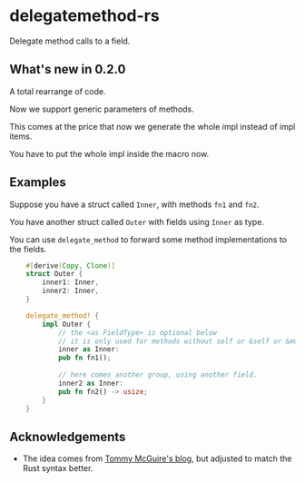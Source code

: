 # delegatemethod-rs
Delegate method calls to a field.

## What's new in 0.2.0
A total rearrange of code.

Now we support generic parameters of methods. 

This comes at the price that now we generate the whole impl instead of impl items.

You have to put the whole impl inside the macro now.

## Examples
Suppose you have a struct called `Inner`, with methods `fn1` and `fn2`.

You have another struct called `Outer` with fields using `Inner` as type.

You can use `delegate_method` to forward some method implementations to the fields.

```rust
    #[derive(Copy, Clone)]
    struct Outer {
        inner1: Inner,
        inner2: Inner,
    }

    delegate_method! {
        impl Outer {
            // the <as FieldType> is optional below
            // it is only used for methods without self or &self or &mut self argument
            inner as Inner:
            pub fn fn1();
            
            // here comes another group, using another field.
            inner2 as Inner:
            pub fn fn2() -> usize;
        }
    }
```

## Acknowledgements
* The idea comes from [Tommy McGuire's blog](http://maniagnosis.crsr.net/2016/01/another-rust-spot-delegation.html),
but adjusted to match the Rust syntax better.

